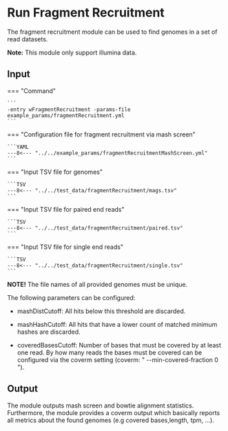 # Run Fragment Recruitment

The fragment recruitment module can be used to find genomes in a set of read datasets.

**Note:** This module only support illumina data. 

## Input

=== "Command"

    ```
    -entry wFragmentRecruitment -params-file example_params/fragmentRecruitment.yml
    ```

=== "Configuration file for fragment recruitment via mash screen"

    ```YAML
    ---8<--- "../../example_params/fragmentRecruitmentMashScreen.yml"
    ``` 

=== "Input TSV file for genomes"

    ```TSV
    ---8<--- "../../test_data/fragmentRecruitment/mags.tsv"
    ```

=== "Input TSV file for paired end reads"

    ```TSV
    ---8<--- "../../test_data/fragmentRecruitment/paired.tsv"
    ```

=== "Input TSV file for single end reads"

    ```TSV
    ---8<--- "../../test_data/fragmentRecruitment/single.tsv"
    ```

**NOTE!** The file names of all provided genomes must be unique.

The following parameters can be configured:

  * mashDistCutoff: All hits below this threshold are  discarded.

  * mashHashCutoff: All hits that have a lower count of matched minimum hashes are discarded.

  * coveredBasesCutoff: Number of bases that must be covered by at least one read. By how many reads
    the bases must be covered can be configured via the coverm setting (coverm: "  --min-covered-fraction 0  ").

## Output

The module outputs mash screen and bowtie alignment statistics. 
Furthermore, the module provides a coverm output which basically reports all metrics
about the found genomes (e.g covered bases,length, tpm, ...).
